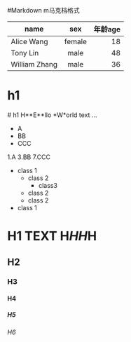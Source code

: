 #Markdown m马克档格式

| name  |  sex  | 年龄age |
|-------|:-----:|-----:|
| Alice Wang | female  | 18 |
|Tony Lin| male| 48 |
| William Zhang | male | 36 |




<h1>h1</h1>
# h1
H**E**llo *W*orld text ...




* A
* BB
* CCC

1.A
3.BB
7.CCC

* class 1
    * class 2
        * class3
    * class 2
    * class 2
* class 1

# H1 TEXT H*HH*H
## H2
### H3
#### H4
##### H5
###### H6

